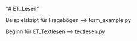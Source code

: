 "# ET_Lesen" 

Beispielskript für Fragebögen --> form_example.py

Beginn für ET_Textlesen --> textlesen.py
